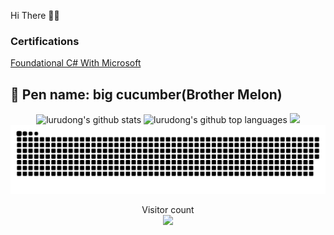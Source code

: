 Hi There 👋😋


### Certifications
[Foundational C# With Microsoft](https://www.freecodecamp.org/certification/fcc11dfb0fa-f524-4b93-a8b9-9e439b28e223/foundational-c-sharp-with-microsoft)

🚀 Pen name: big cucumber(Brother Melon)
---

<p align="center"> 
  <img height="180em" src="https://github-readme-stats.vercel.app/api?username=lurudong&show_icons=true&bg_color=0,EC6C6C,FFD479,FFFC79,73FA79&theme=graywhite&layout=compact&count_private=true" alt="lurudong's github stats" />
  <img height="180em" src="https://github-readme-stats.vercel.app/api/top-langs/?username=lurudong&show_icons=true&bg_color=0,73FA79,73FDFF,D783FF&theme=graywhite&layout=compact&count_private=true" alt="lurudong's github top languages" />
  
  <img src="https://github-profile-trophy.vercel.app/?username=lurudong&theme=monokai&column=8&no-frame=true&no-bg=true" />
  <picture>
    <source media="(prefers-color-scheme: dark)" srcset="dist/github-snake-dark.svg" />
    <!--<source media="(prefers-color-scheme: light)" srcset="dist/github-snake.svg" />-->
    <img alt="github-snake" src="dist/github-snake.svg" />
  </picture>
</p>

<p align="center">
  Visitor count<br>
  <img src="https://profile-counter.glitch.me/lurudong/count.svg" />
</p>

<!--[![GitHub Trends SVG](https://api.githubtrends.io/user/svg/lurudong/langs?time_range=one_year&include_private=True&compact=True&theme=dark)](https://githubtrends.io)-->

<!--
![github-wrapped](https://user-images.githubusercontent.com/13188169/208610932-a5640923-86b7-44ce-af8c-2892dd364f3f.png)

[![GitHub Trends SVG](https://api.githubtrends.io/user/svg/lurudong/langs?time_range=one_year&include_private=True&compact=True&theme=dark)](https://githubtrends.io)-->

<!--
**lurudong/lurudong** is a ✨ _special_ ✨ repository because its `README.md` (this file) appears on your GitHub profile.

Here are some ideas to get you started:

- 👯 I’m looking to collaborate on ...

- 💬 Ask me about ...
- 📫 How to reach me: ...
- 😄 Pronouns: ...
-->
